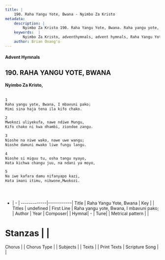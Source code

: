 ```yaml
---
title: |
    190. Raha Yangu Yote, Bwana - Nyimbo Za Kristo
metadata:
    description: |
        Nyimbo Za Kristo 190. Raha Yangu Yote, Bwana. Raha yangu yote, Bwana, I mbavuni pako;  Mimi sina haja tena ila kifo chako.  
    keywords:  |
        Nyimbo Za Kristo, adventhymnals, advent hymnals, Raha Yangu Yote, Bwana, Raha yangu yote, Bwana, I mbavuni pako; . 
    author: Brian Onang'o
---
```


#### Advent Hymnals
## 190. RAHA YANGU YOTE, BWANA
####  Nyimbo Za Kristo,

```txt

1
Raha yangu yote, Bwana, I mbavuni pako; 
Mimi sina haja tena ila kifo chako.

2
Mwokozi uliyekufa, nawe ndiwe Mungu, 
Kifo chako ni kwa dhambi, ziondoe zangu.

3
Nioshe na niwe wako, nawe uwe wangu; 
Nioshe damuni mwako liwe fungu langu.

4
Nioshe si miguu tu, osha tangu nyayo, 
Hata kichwa changu juu, na ndani ya moyo,

5
Na iwe kafara damu nifanyapo kazi, 
Hata imani itimu, nikwone,Mwokozi.





```

- |   -  |
-------------|------------|
Title | Raha Yangu Yote, Bwana |
Key |  |
Titles | undefined |
First Line | Raha yangu yote, Bwana, I mbavuni pako;  |
Author | 
Year | 
Composer| |
Hymnal|  - |
Tune|  |
Metrical pattern | |
# Stanzas |  |
Chorus |  |
Chorus Type |  |
Subjects | |
Texts |  |
Print Texts | 
Scripture Song |  |
    
